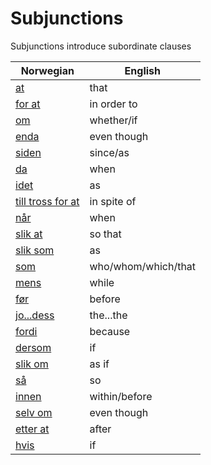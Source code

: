 # Subjunctions

Subjunctions introduce subordinate clauses

| Norwegian | English |
| --- | --- |
| [at](https://www.ordnett.no/search?language=no&phrase=at) | that |
| [for at](https://www.ordnett.no/search?language=no&phrase=for%20at) | in order to |
| [om](https://www.ordnett.no/search?language=no&phrase=om) | whether/if |
| [enda](https://www.ordnett.no/search?language=no&phrase=enda) | even though |
| [siden](https://www.ordnett.no/search?language=no&phrase=siden) | since/as |
| [da](https://www.ordnett.no/search?language=no&phrase=da) | when |
| [idet](https://www.ordnett.no/search?language=no&phrase=idet) | as |
| [till tross for at](https://www.ordnett.no/search?language=no&phrase=till%20tross%20for%20at) | in spite of |
| [når](https://www.ordnett.no/search?language=no&phrase=når) | when |
| [slik at](https://www.ordnett.no/search?language=no&phrase=slik%20at) | so that |
| [slik som](https://www.ordnett.no/search?language=no&phrase=slik%20som) | as |
| [som](https://www.ordnett.no/search?language=no&phrase=som) | who/whom/which/that |
| [mens](https://www.ordnett.no/search?language=no&phrase=mens) | while |
| [før](https://www.ordnett.no/search?language=no&phrase=før) | before |
| [jo...dess](https://www.ordnett.no/search?language=no&phrase=jo...dess) | the...the |
| [fordi](https://www.ordnett.no/search?language=no&phrase=fordi) | because |
| [dersom](https://www.ordnett.no/search?language=no&phrase=dersom) | if |
| [slik om](https://www.ordnett.no/search?language=no&phrase=slik%20om) | as if |
| [så](https://www.ordnett.no/search?language=no&phrase=så) | so |
| [innen](https://www.ordnett.no/search?language=no&phrase=innen) | within/before |
| [selv om](https://www.ordnett.no/search?language=no&phrase=selv%20om) | even though |
| [etter at](https://www.ordnett.no/search?language=no&phrase=etter%20at) | after |
| [hvis](https://www.ordnett.no/search?language=no&phrase=hvis) | if |


